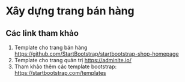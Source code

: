 # Xây dựng trang bán hàng #
## Các link tham khảo ##
1. Template cho trang bán hàng https://github.com/StartBootstrap/startbootstrap-shop-homepage
2. Template cho trang quản trị https://adminlte.io/
3. Tham khảo thêm các template bootstrap: https://startbootstrap.com/templates